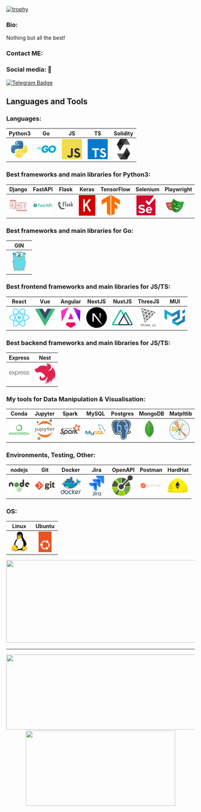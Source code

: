 [![trophy](https://github-profile-trophy.vercel.app/?username=BlueBigThink&ranking=B,C&theme=algolia&SECRET&title=Followers,Commits,Repositories,Experience,MultipleLang,-Stars,-PullRequest,-Reviews&theme=onedark)](https://github.com/ryo-ma/github-profile-trophy)
  
### Bio:    
Nothing but all the best!

### Contact ME:
### Social media: 📡

[![Telegram Badge](https://img.shields.io/badge/Telegram-blue?style=for-the-badge&logo=telegram&logoColor=white)](https://t.me/wondersupertech)

## Languages and Tools 
<div>

### Languages:
| Python3 | Go | JS | TS | Solidity |
|----------|----------|----------|-----|-----|
|  <img src="https://github.com/devicons/devicon/blob/master/icons/python/python-original.svg" title="Python"  alt="Python" width="55" height="55"/> |  <img src="https://github.com/devicons/devicon/blob/master/icons/go/go-original-wordmark.svg" title="Go" alt="Go" width="55" height="55"/> |  <img src="https://github.com/devicons/devicon/blob/master/icons/javascript/javascript-original.svg" title="JavaScript" alt="JavaScript" width="55" height="55"/> |  <img src="https://github.com/devicons/devicon/blob/master/icons/typescript/typescript-original.svg" title="TypeScript" alt="TypeScript" width="55" height="55"/> |  <img src="https://github.com/devicons/devicon/blob/master/icons/solidity/solidity-original.svg" title="Solidity" alt="Solidity" width="55" height="55"/>|

  

### Best frameworks and main libraries for Python3:

| Django | FastAPI | Flask | Keras | TensorFlow | Selenium | Playwright |
|----------|----------|----------|----------|----------|----------|----------|
|  <img src="https://github.com/devicons/devicon/blob/master/icons/djangorest/djangorest-line.svg" title="Django"  alt="Django" width="55" height="55"/> |  <img src="https://github.com/devicons/devicon/blob/master/icons/fastapi/fastapi-original-wordmark.svg" title="FastAPI"  alt="FastAPI" width="55" height="55"/> |  <img src="https://github.com/devicons/devicon/blob/master/icons/flask/flask-original-wordmark.svg" title="Flask"  alt="Flask" width="55" height="55"/> |  <img src="https://github.com/devicons/devicon/blob/master/icons/keras/keras-original.svg" title="Keras"  alt="Keras" width="55" height="55"/> |  <img src="https://github.com/devicons/devicon/blob/master/icons/tensorflow/tensorflow-original.svg" title="TF"  alt="TF" width="55" height="55"/> |  <img src="https://github.com/devicons/devicon/blob/master/icons/selenium/selenium-original.svg" title="Selenium"  alt="Selenium" width="55" height="55"/> |  <img src="https://github.com/devicons/devicon/blob/master/icons/playwright/playwright-original.svg" title="Playwright"  alt="Playwright" width="55" height="55"/> |



### Best frameworks and main libraries for Go:
| GIN |
|--------|
|  <img src="https://github.com/devicons/devicon/blob/master/icons/go/go-original.svg" title="GIN"  alt="GIN" width="55" height="55"/> |


### Best frontend frameworks and main libraries for JS/TS:
| React | Vue | Angular | NextJS | NuxtJS | ThreeJS | MUI |
|----------|----------|----------|----------|----------|----------|----------|
|  <img src="https://github.com/devicons/devicon/blob/master/icons/react/react-original.svg" title="React"  alt="React" width="55" height="55"/> |  <img src="https://github.com/devicons/devicon/blob/master/icons/vuejs/vuejs-original.svg" title="Vue"  alt="Vue" width="55" height="55"/> |  <img src="https://github.com/devicons/devicon/blob/master/icons/angular/angular-original.svg" title="Angular"  alt="Angular" width="55" height="55"/> |  <img src="https://github.com/devicons/devicon/blob/master/icons/nextjs/nextjs-original.svg" title="Next"  alt="Next" width="55" height="55"/> |  <img src="https://github.com/devicons/devicon/blob/master/icons/nuxtjs/nuxtjs-original.svg" title="Nuxt"  alt="Nuxt" width="55" height="55"/> |   <img src="https://github.com/devicons/devicon/blob/master/icons/threejs/threejs-original-wordmark.svg" title="ThreeJS"  alt="ThreeJS" width="55" height="55"/> |   <img src="https://github.com/devicons/devicon/blob/master/icons/materialui/materialui-original.svg" title="MUI"  alt="MUI" width="55" height="55"/> |

### Best backend frameworks and main libraries for JS/TS:
| Express | Nest |
|----------|----------|
|  <img src="https://github.com/devicons/devicon/blob/master/icons/express/express-original-wordmark.svg" title="Express"  alt="Express" width="55" height="55"/> |  <img src="https://github.com/devicons/devicon/blob/master/icons/nestjs/nestjs-original.svg" title="Nest"  alt="Nest" width="55" height="55"/> |

### My tools for Data Manipulation & Visualisation:

| Conda | Jupyter | Spark | MySQL | Postgres | MongoDB | Matpltlib |
|----------|----------|----------|----------|----------|----------|----------|
|<img src="https://github.com/devicons/devicon/blob/master/icons/anaconda/anaconda-original-wordmark.svg" title="Anaconda" alt="Conda" width="55" height="55"/>|<img src="https://github.com/devicons/devicon/blob/master/icons/jupyter/jupyter-original-wordmark.svg" title="Jupiter" alt="Jupiter" width="55" height="55"/>|<img src="https://github.com/devicons/devicon/blob/master/icons/apachespark/apachespark-original-wordmark.svg" title="Spark" alt="Spark" width="55" height="55"/>|<img src="https://github.com/devicons/devicon/blob/master/icons/mysql/mysql-original-wordmark.svg" title="MySQL" alt="MySQL" width="55" height="55"/>|<img src="https://github.com/devicons/devicon/blob/master/icons/postgresql/postgresql-original.svg" title="pg" alt="pg" width="55" height="55"/>|<img src="https://github.com/devicons/devicon/blob/master/icons/mongodb/mongodb-original.svg" title="MongoDB" alt="MongoDB" width="55" height="55"/>| <img src="https://github.com/devicons/devicon/blob/master/icons/matplotlib/matplotlib-original.svg" title="plotly" alt="pltly" width="55" height="55"/> |

  
### Environments, Testing, Other:

| nodejs | Git | Docker | Jira | OpenAPI | Postman | HardHat |
|----------|----------|----------|----------|----------|----------|----------|
|<img src="https://github.com/devicons/devicon/blob/master/icons/nodejs/nodejs-original-wordmark.svg" title="nodejs" alt="NodeJS" width="55" height="55"/>|<img src="https://github.com/devicons/devicon/blob/master/icons/git/git-original-wordmark.svg" title="Git" alt="Git" width="55" height="55"/>|<img src="https://github.com/devicons/devicon/blob/master/icons/docker/docker-original-wordmark.svg" title="Docker" alt="Docker" width="55" height="55"/>|<img src="https://github.com/devicons/devicon/blob/master/icons/jira/jira-original-wordmark.svg" title="Jira" alt="Jira" width="55" height="55"/>|  <img src="https://github.com/devicons/devicon/blob/master/icons/openapi/openapi-original.svg" title="OpenAPI" alt="OpenAPI" width="55" height="55"/>|  <img src="https://github.com/devicons/devicon/blob/master/icons/postman/postman-original-wordmark.svg" title="Postman" alt="Postman" width="55" height="55"/>| <img src="https://github.com/devicons/devicon/blob/master/icons/hardhat/hardhat-original.svg" title="HardHat" alt="HardHat" width="55" height="55"/>|


### OS:

| Linux | Ubuntu | 
|----------|----------|
| <img src="https://github.com/devicons/devicon/blob/master/icons/linux/linux-original.svg" title="Linux" alt="Linux" width="55" height="55"/> | <img src="https://github.com/devicons/devicon/blob/master/icons/ubuntu/ubuntu-original.svg" title="Ubuntu" alt="Ubuntu" width="55" height="55"/> |

  
<p align="center">
  <img width="800" height="220" src="https://streak-stats.demolab.com?user=wondersupertech&mode=weekly&theme=whatsapp-dark2">
</p>


---




<p align="center">
  <img width="600" height="200" src="https://github-readme-stats.vercel.app/api?username=WonderSuperTech&show_icons=true&theme=vision-friendly-dark">
  <img width="400" height="200" src="https://github-readme-stats.vercel.app/api/top-langs/?username=WonderSuperTech&size_weight=0.0005&count_weight=0.3&layout=compact&theme=vision-friendly-dark">
</p>
 

 
<div id="header" align="center">
  <img src="https://komarev.com/ghpvc/?username=WonderSuperTech&style=for-the-badge&color=orange" alt=""/>
</div>
<!-- 
<p align="center">
 <img width="1000" src="assets/github-snake.svg" alt="snake"/>
</p>
 -->




